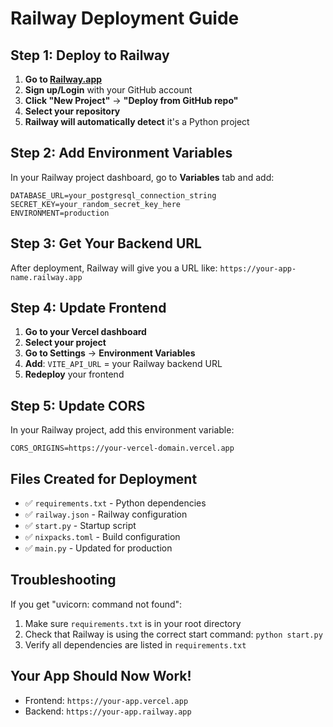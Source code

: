 # Railway Deployment Guide

## Step 1: Deploy to Railway

1. **Go to [Railway.app](https://railway.app)**
2. **Sign up/Login** with your GitHub account
3. **Click "New Project"** → **"Deploy from GitHub repo"**
4. **Select your repository**
5. **Railway will automatically detect** it's a Python project

## Step 2: Add Environment Variables

In your Railway project dashboard, go to **Variables** tab and add:

```
DATABASE_URL=your_postgresql_connection_string
SECRET_KEY=your_random_secret_key_here
ENVIRONMENT=production
```

## Step 3: Get Your Backend URL

After deployment, Railway will give you a URL like:
`https://your-app-name.railway.app`

## Step 4: Update Frontend

1. **Go to your Vercel dashboard**
2. **Select your project**
3. **Go to Settings** → **Environment Variables**
4. **Add**: `VITE_API_URL` = your Railway backend URL
5. **Redeploy** your frontend

## Step 5: Update CORS

In your Railway project, add this environment variable:
```
CORS_ORIGINS=https://your-vercel-domain.vercel.app
```

## Files Created for Deployment

- ✅ `requirements.txt` - Python dependencies
- ✅ `railway.json` - Railway configuration
- ✅ `start.py` - Startup script
- ✅ `nixpacks.toml` - Build configuration
- ✅ `main.py` - Updated for production

## Troubleshooting

If you get "uvicorn: command not found":
1. Make sure `requirements.txt` is in your root directory
2. Check that Railway is using the correct start command: `python start.py`
3. Verify all dependencies are listed in `requirements.txt`

## Your App Should Now Work!

- Frontend: `https://your-app.vercel.app`
- Backend: `https://your-app.railway.app` 